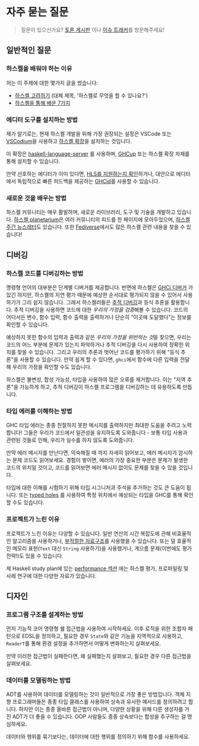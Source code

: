 # 자주 묻는 질문

> 질문이 있으신가요? [토론 게시판](https://github.com/soupi/learn-haskell-blog-generator/discussions) 이나 [이슈 트래커](https://github.com/soupi/learn-haskell-blog-generator/issues)를 방문해주세요!

## 일반적인 질문

### 하스켈을 배워야 하는 이유

저는 이 주제에 대한 몇가지 글을 썼습니다:

- [하스켈 고려하기](https://gilmi.me/blog/post/2020/04/28/consider-haskell) (대체 제목, '하스켈로 무엇을 할 수 있나요?')
- [하스켈을 통해 배운 7가지](https://gilmi.me/blog/post/2022/12/13/learned-from-haskell)

### 에디터 도구를 설치하는 방법

제가 알기로는, 현재 하스켈 개발을 위해 가장 권장되는 설정은
VSCode 또는 [VSCodium](https://vscodium.com/)을 사용하고
[하스켈 확장](https://marketplace.visualstudio.com/items?itemName=haskell.haskell)을 설치하는 것입니다.

이 확장은 [haskell-language-server](https://github.com/haskell/haskell-language-server)
를 사용하며, [GHCup](https://www.haskell.org/ghcup/) 또는 하스켈 확장 자체를 통해 설치할 수 있습니다.

만약 선호하는 에디터가 이미 있다면,
[HLS를 지원하는지 확인](https://haskell-language-server.readthedocs.io/en/latest/configuration.html#configuring-your-editor)하거나,
대안으로 에디터에서 독립적으로 빠른 피드백을 제공하는 [GHCid](https://github.com/ndmitchell/ghcid#readme)를 사용할 수 있습니다.

### 새로운 것을 배우는 방법

하스켈 커뮤니티는 매우 활발하며, 새로운 라이브러리, 도구 및 기술을 개발하고 있습니다.
[하스켈 planetarium](https://haskell.pl-a.net)은 여러 커뮤니티의 피드를 한 페이지에 모아두었으며,
[하스켈 주간 뉴스레터](https://haskellweekly.news/)도 있습니다.
또한 [Fediverse](https://fosstodon.org/tags/haskell)에서도 많은 하스켈 관련 내용을 찾을 수 있습니다!

## 디버깅

### 하스켈 코드를 디버깅하는 방법

명령형 언어의 대부분은 단계별 디버거를 제공합니다.
반면에 하스켈은
[GHCi 디버거](https://downloads.haskell.org/ghc/latest/docs/users_guide/ghci.html#the-ghci-debugger)
가 있긴 하지만, 하스켈의 지연 평가 때문에 예상한 순서대로 평가되지 않을 수 있어서 사용하기가 그리 쉽지 않습니다.
그래서 하스켈러들은
[추적 디버깅](https://hackage.haskell.org/package/base-4.16.4.0/docs/Debug-Trace.html#g:1)과 등식 추론을 활용합니다.
추적 디버깅을 사용하면 코드에 대한 *우리의 가정을 검증*해볼 수 있습니다.
코드의 어디서든 변수, 함수 입력, 함수 출력을 출력하거나 단순히 "이곳에 도달했다"는 정보를 확인할 수 있습니다.

예상하지 못한 함수의 입력과 출력과 같은 *우리의 가정을 위반하는 것*을 찾으면,
우리는 코드의 어느 부분에 문제가 있는지 파악하거나 추적 디버깅을 다시 사용하여 정확한 위치를 찾을 수 있습니다.
그리고 우리의 추론과 벗어난 코드를 평가하기 위해 "등식 추론"을 사용할 수 있습니다.
만약 쉽게 할 수 있다면, `ghci`에서 함수에 다른 입력을 전달해 우리의 가정을 확인할 수도 있습니다.

하스켈은 불변성, 합성 가능성, 타입을 사용하여 많은 오류를 제거합니다.
이는 "지역 추론"을 가능하게 하고, 추적 디버깅이 하스켈 프로그램을 디버깅하는 데 유용하도록 만듭니다.

### 타입 에러를 이해하는 방법

GHC 타입 에러는 종종 친절하지 못한 메시지를 출력하지만 최대한 도움을 주려고 노력합니다!
그들은 우리가 코드에서 일관성을 유지하도록 도와줍니다 - 보통 타입 사용과 관련된 것들로 인해, 우리가 실수를 하지 않도록 도와줍니다.

만약 에러 메시지를 만난다면, 익숙해질 때 까지 자세히 읽어보고, 에러 메시지가 암시하는 문제 코드도 읽어보세요.
경험이 쌓이면, 에러의 가장 중요한 부분은 문제가 발생한 코드의 위치일 것이고, 코드를 읽어보면 에러 메시지 없이도 문제를 찾을 수 있을 것입니다.

타입에 대한 이해를 시험하기 위해 타입 시그니처과 주석을 추가하는 것도 큰 도움이 됩니다.
또는 [typed holes](https://downloads.haskell.org/ghc/latest/docs/users_guide/exts/typed_holes.html)
를 사용하여 특정 위치에서 예상되는 타입을 GHC를 통해 확인할 수도 있습니다.

### 프로젝트가 느린 이유

[//]: # "이것은 다양한 이유로 발생할 수 있습니다. 일반 작업의 시간 복잡도에 대한 비효율적 알고리즘 또는 작업에 부적합한 데이터 구조([unsuited data structures](https://github.com/soupi/haskell-study-plan#data-structures))부터, 덜 효율적인 메모리 표현(이것은 대부분의 경우 `Text`를 `String` 대신 사용하는 다른 알림입니다)까지, 그리고 게으름 문제(또한 평가 전략!)까지입니다."

프로젝트가 느린 이유는 다양할 수 있습니다.
일반 연산의 시간 복잡도에 관해 비효율적인 알고리즘을 사용하거나,
[부적절한 자료구조](https://github.com/soupi/haskell-study-plan#data-structures)를 사용했을 수 있습니다.
또는 덜 효율적인 메모리 표현(`Text` 대신 `String` 사용하기)을 사용했거나, 게으름 문제(이번에도 평가 전략!)도 있을 수 있습니다.

제 Haskell study plan에 있는
[performance 섹션](https://github.com/soupi/haskell-study-plan#performance)
에는 하스켈 평가, 프로파일링 및 사례 연구에 대한 다양한 자료가 있습니다.

## 디자인

### 프로그램 구조를 설계하는 방법

먼저 기능적 코어 명령형 쉘 접근법을 사용하여 시작하세요.
이후 로직을 위한 조합자 패턴으로 EDSL을 정의하고,
필요한 경우 `State`와 같은 기능을 지역적으로 사용하고,
`ReaderT`를 통해 환경 설정을 추가하면서 어떻게 변화하는지 살펴보세요.

만약 이러한 접근법이 실패한다면, 왜 실패했는지 살펴보고, 필요한 경우 다른 접근법을 살펴보세요.

### 데이터를 모델링하는 방법

ADT를 사용하여 데이터를 모델링하는 것이 일반적으로 가장 좋은 방법입니다.
객체 지향 프로그래머들은 종종 타입 클래스를 사용하여 상속과 유사한 메서드를 정의하려고 합니다.
하지만 이는 종종 올바른 접근법이 아니며, 다양한 상황을 위해 다른 생성자를 가진 ADT가 더 좋을 수 있습니다.
OOP 사람들도 종종 상속보다는 합성을 추구하는 걸 명심하세요.

데이터와 행위를 묶기보다는, 데이터에 대한 행위를 정의하기 위해 함수를 사용하세요.
